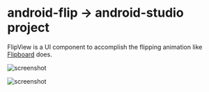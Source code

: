 android-flip -> android-studio project
======================================

FlipView is a UI component to accomplish the flipping animation like [Flipboard](http://www.flipboard.com) does.


![screenshot](http://openaphid.github.com/images/flipview-demo.gif "Screenshot of Aphid FlipView v0.9")


![screenshot](http://openaphid.github.com/images/flipview-horizontal-demo.gif "Screenshot of Aphid FlipView v0.9.5")

